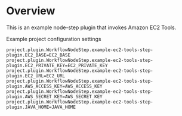 # Overview
This is an example node-step plugin that invokes Amazon EC2 Tools.


Example project configuration settings

```
project.plugin.WorkflowNodeStep.example-ec2-tools-step-plugin.EC2_BASE=EC2_BASE
project.plugin.WorkflowNodeStep.example-ec2-tools-step-plugin.EC2_PRIVATE_KEY=EC2_PRIVATE_KEY
project.plugin.WorkflowNodeStep.example-ec2-tools-step-plugin.EC2_URL=EC2_URL
project.plugin.WorkflowNodeStep.example-ec2-tools-step-plugin.AWS_ACCESS_KEY=AWS_ACCESS_KEY
project.plugin.WorkflowNodeStep.example-ec2-tools-step-plugin.AWS_SECRET_KEY=AWS_SECRET_KEY
project.plugin.WorkflowNodeStep.example-ec2-tools-step-plugin.JAVA_HOME=JAVA_HOME
```
